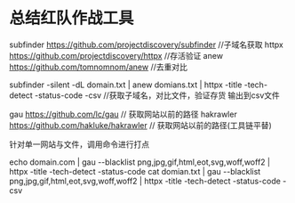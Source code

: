 # 总结红队作战工具

subfinder  https://github.com/projectdiscovery/subfinder  //子域名获取
httpx  https://github.com/projectdiscovery/httpx  //存活验证
anew   https://github.com/tomnomnom/anew  //去重对比

subfinder -silent -dL domain.txt | anew domians.txt | httpx -title -tech-detect -status-code  -csv  //获取子域名，对比文件，验证存货 输出到csv文件


gau   https://github.com/lc/gau    // 获取网站以前的路径
hakrawler https://github.com/hakluke/hakrawler  // 获取网站以前的路径(工具链平替)

针对单一网站与文件，调用命令进行打点

echo domain.com  | gau  --blacklist  png,jpg,gif,html,eot,svg,woff,woff2  | httpx -title -tech-detect -status-code
cat domian.txt  | gau  --blacklist  png,jpg,gif,html,eot,svg,woff,woff2  | httpx -title -tech-detect -status-code  -csv  

